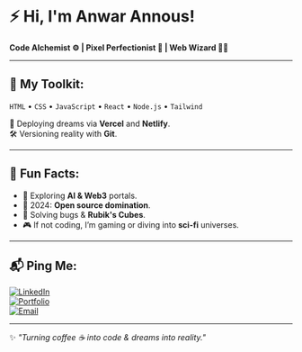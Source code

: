 # ⚡ Hi, I'm Anwar Annous!  

**Code Alchemist ⚙️ | Pixel Perfectionist 🎨 | Web Wizard 🧙‍♂️**  

---

## 🚀 My Toolkit:
`HTML` • `CSS` • `JavaScript` • `React` • `Node.js` • `Tailwind`  

💾 Deploying dreams via **Vercel** and **Netlify**.  
🛠️ Versioning reality with **Git**.

---

## 🧠 Fun Facts:  
- 🌌 Exploring **AI & Web3** portals.  
- 🎯 2024: **Open source domination**.  
- 🧩 Solving bugs & **Rubik's Cubes**.  
- 🎮 If not coding, I’m gaming or diving into **sci-fi** universes.  

---

## 📬 Ping Me:  
[![LinkedIn](https://img.shields.io/badge/LinkedIn-%230077B5.svg?style=flat-square&logo=linkedin&logoColor=white)](https://linkedin.com/in/AnwarAnnous)  
[![Portfolio](https://img.shields.io/badge/Portfolio-%23000000.svg?style=flat-square&logo=firefox&logoColor=white)](https://yourwebsite.com)  
[![Email](https://img.shields.io/badge/Email-D14836?style=flat-square&logo=gmail&logoColor=white)](mailto:anwarannous@gmail.com)

---

✨ _"Turning coffee ☕ into code & dreams into reality."_  
